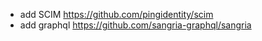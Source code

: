 
* add SCIM https://github.com/pingidentity/scim
* add graphql https://github.com/sangria-graphql/sangria
